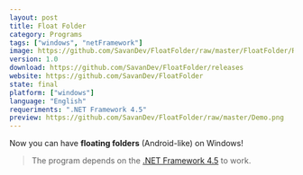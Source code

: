 ```yaml
---
layout: post
title: Float Folder
category: Programs
tags: ["windows", "netFramework"]
image: https://github.com/SavanDev/FloatFolder/raw/master/FloatFolder/Resources/FloatFolder.png
version: 1.0
download: https://github.com/SavanDev/FloatFolder/releases
website: https://github.com/SavanDev/FloatFolder
state: final
platform: ["windows"]
language: "English"
requeriments: ".NET Framework 4.5"
preview: https://github.com/SavanDev/FloatFolder/raw/master/Demo.png
---
```

Now you can have **floating folders** (Android-like) on Windows!

> The program depends on the [.NET Framework 4.5](https://www.microsoft.com/en-us/download/details.aspx?id=30653) to work.
